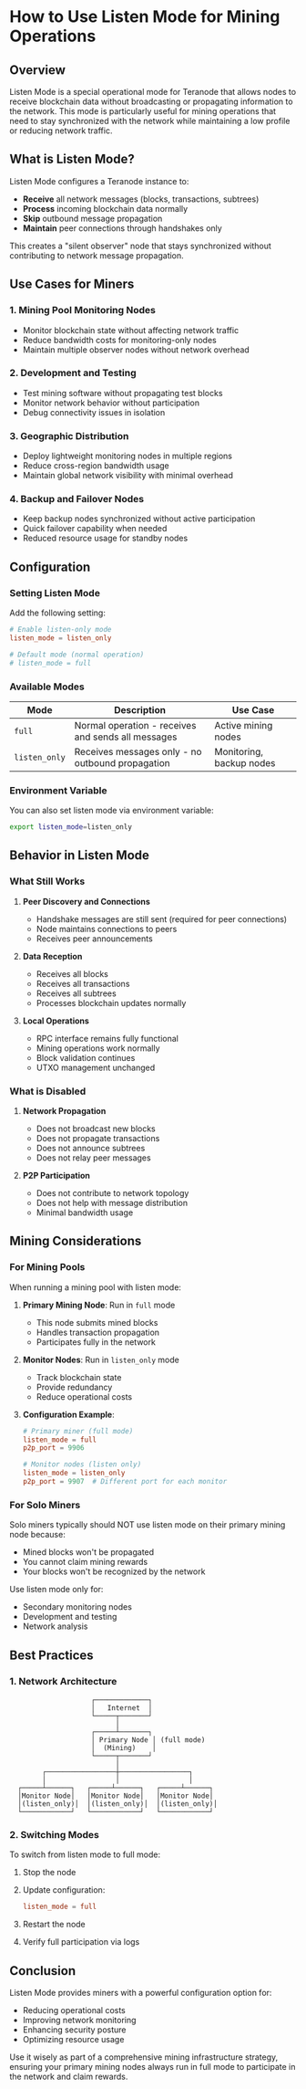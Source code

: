 # How to Use Listen Mode for Mining Operations

## Overview

Listen Mode is a special operational mode for Teranode that allows nodes to receive blockchain data without broadcasting or propagating information to the network. This mode is particularly useful for mining operations that need to stay synchronized with the network while maintaining a low profile or reducing network traffic.

## What is Listen Mode?

Listen Mode configures a Teranode instance to:

- **Receive** all network messages (blocks, transactions, subtrees)
- **Process** incoming blockchain data normally
- **Skip** outbound message propagation
- **Maintain** peer connections through handshakes only

This creates a "silent observer" node that stays synchronized without contributing to network message propagation.

## Use Cases for Miners

### 1. Mining Pool Monitoring Nodes

- Monitor blockchain state without affecting network traffic
- Reduce bandwidth costs for monitoring-only nodes
- Maintain multiple observer nodes without network overhead

### 2. Development and Testing

- Test mining software without propagating test blocks
- Monitor network behavior without participation
- Debug connectivity issues in isolation

### 3. Geographic Distribution

- Deploy lightweight monitoring nodes in multiple regions
- Reduce cross-region bandwidth usage
- Maintain global network visibility with minimal overhead

### 4. Backup and Failover Nodes

- Keep backup nodes synchronized without active participation
- Quick failover capability when needed
- Reduced resource usage for standby nodes

## Configuration

### Setting Listen Mode

Add the following setting:

```conf
# Enable listen-only mode
listen_mode = listen_only

# Default mode (normal operation)
# listen_mode = full
```

### Available Modes

| Mode | Description | Use Case |
|------|-------------|----------|
| `full` | Normal operation - receives and sends all messages | Active mining nodes |
| `listen_only` | Receives messages only - no outbound propagation | Monitoring, backup nodes |

### Environment Variable

You can also set listen mode via environment variable:

```bash
export listen_mode=listen_only
```

## Behavior in Listen Mode

### What Still Works

1. **Peer Discovery and Connections**
   - Handshake messages are still sent (required for peer connections)
   - Node maintains connections to peers
   - Receives peer announcements

2. **Data Reception**
   - Receives all blocks
   - Receives all transactions
   - Receives all subtrees
   - Processes blockchain updates normally

3. **Local Operations**
   - RPC interface remains fully functional
   - Mining operations work normally
   - Block validation continues
   - UTXO management unchanged

### What is Disabled

1. **Network Propagation**
   - Does not broadcast new blocks
   - Does not propagate transactions
   - Does not announce subtrees
   - Does not relay peer messages

2. **P2P Participation**
   - Does not contribute to network topology
   - Does not help with message distribution
   - Minimal bandwidth usage

## Mining Considerations

### For Mining Pools

When running a mining pool with listen mode:

1. **Primary Mining Node**: Run in `full` mode
   - This node submits mined blocks
    - Handles transaction propagation
   - Participates fully in the network

2. **Monitor Nodes**: Run in `listen_only` mode
   - Track blockchain state
    - Provide redundancy
   - Reduce operational costs

3. **Configuration Example**:

   ```conf
   # Primary miner (full mode)
   listen_mode = full
   p2p_port = 9906

   # Monitor nodes (listen only)
   listen_mode = listen_only
   p2p_port = 9907  # Different port for each monitor
   ```

### For Solo Miners

Solo miners typically should NOT use listen mode on their primary mining node because:

- Mined blocks won't be propagated
- You cannot claim mining rewards
- Your blocks won't be recognized by the network

Use listen mode only for:

- Secondary monitoring nodes
- Development and testing
- Network analysis

## Best Practices

### 1. Network Architecture

```text
                    ┌─────────────┐
                    │   Internet  │
                    └─────┬───────┘
                          │
                    ┌─────┴───────┐
                    │ Primary Node │ (full mode)
                    │  (Mining)    │
                    └─────┬───────┘
                          │
        ┌─────────────────┼─────────────────┐
        │                 │                 │
  ┌─────┴──────┐   ┌─────┴──────┐   ┌─────┴──────┐
  │Monitor Node│   │Monitor Node│   │Monitor Node│
  │(listen_only)│  │(listen_only)│  │(listen_only)│
  └────────────┘   └────────────┘   └────────────┘
```

### 2. Switching Modes

To switch from listen mode to full mode:

1. Stop the node
2. Update configuration:

   ```conf
   listen_mode = full
   ```

3. Restart the node
4. Verify full participation via logs

## Conclusion

Listen Mode provides miners with a powerful configuration option for:

- Reducing operational costs
- Improving network monitoring
- Enhancing security posture
- Optimizing resource usage

Use it wisely as part of a comprehensive mining infrastructure strategy, ensuring your primary mining nodes always run in full mode to participate in the network and claim rewards.
